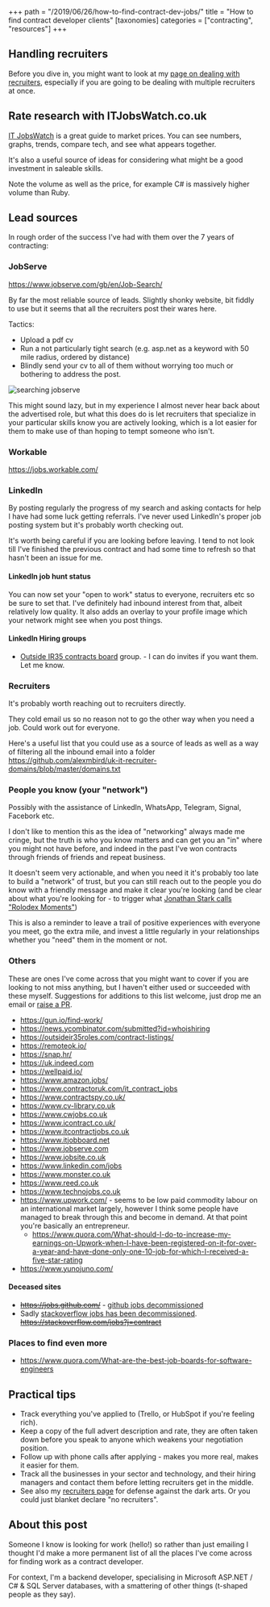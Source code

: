 +++
path = "/2019/06/26/how-to-find-contract-dev-jobs/"
title = "How to find contract developer clients"
[taxonomies]
categories = ["contracting", "resources"]
+++

## Handling recruiters

Before you dive in, you might want to look at my [page on dealing with
recruiters](/recruiters/), especially if you are going to be dealing with
multiple recruiters at once.

## Rate research with ITJobsWatch.co.uk

[IT JobsWatch](https://www.itjobswatch.co.uk/contracts/uk/developer.do) is a great guide to market prices. You can see numbers, graphs, trends, compare tech, and see what appears together.

It's also a useful source of ideas for considering what might be a good investment in saleable skills.

Note the volume as well as the price, for example C# is massively higher volume than Ruby.

## Lead sources

In rough order of the success I've had with them over the 7 years of contracting:

### JobServe

<https://www.jobserve.com/gb/en/Job-Search/>

By far the most reliable source of leads. Slightly shonky website, bit fiddly
to use but it seems that all the recruiters post their wares here.

Tactics:

* Upload a pdf cv
* Run a not particularly tight search (e.g. asp.net as a keyword with 50 mile radius, ordered by distance)
* Blindly send your cv to all of them without worrying too much or bothering to address the post.

![searching jobserve](/images/blog/jobserve-search.png)

This might sound lazy, but in my experience I almost never hear back about the
advertised role, but what this does do is let recruiters that specialize in
your particular skills know you are actively looking, which is a lot easier for
them to make use of than hoping to tempt someone who isn't.

### Workable

<https://jobs.workable.com/>

### LinkedIn

By posting regularly the progress of my search and asking contacts for help I
have had some luck getting referrals. I've never used LinkedIn's proper job
posting system but it's probably worth checking out.

It's worth being careful if you are looking before leaving. I tend to not look
till I've finished the previous contract and had some time to refresh so that
hasn't been an issue for me.

#### LinkedIn job hunt status

You can now set your "open to work" status to everyone, recruiters etc so be
sure to set that. I've definitely had inbound interest from that, albeit
relatively low quality. It also adds an overlay to your profile image which your
network might see when you post things.

#### LinkedIn Hiring groups

* [Outside IR35 contracts board](https://www.linkedin.com/groups/9031918/) group. - I can do invites if you want them. Let me know.

### Recruiters

It's probably worth reaching out to recruiters directly.

They cold email us so no reason not to go the other way when you need a job.
Could work out for everyone.

Here's a useful list that you could use as a source of leads as well as a way
of filtering all the inbound email into a folder
<https://github.com/alexmbird/uk-it-recruiter-domains/blob/master/domains.txt>

### People you know (your "network")

Possibly with the assistance of LinkedIn, WhatsApp, Telegram, Signal, Facebork etc.

I don't like to mention this as the idea of "networking" always made me cringe,
but the truth is who you know matters and can get you an "in" where you might
not have before, and indeed in the past I've won contracts through friends of
friends and repeat business.

It doesn't seem very actionable, and when you need it it's probably too late to
build a "network" of trust, but you can still reach out to the people you do
know with a friendly message and make it clear you're looking (and be clear
about what you're looking for - to trigger what [Jonathan Stark calls "Rolodex
Moments"](https://jonathanstark.com/daily/20170127-dogfooding---rolodex-moments))

This is also a reminder to leave a trail of positive experiences with everyone you meet, go the extra mile, and invest a little regularly in your relationships whether you "need" them in the moment or not.

### Others

These are ones I've come across that you might want to cover if you are looking
to not miss anything, but I haven't either used or succeeded with these myself.
Suggestions for additions to this list welcome, just drop me an email or [raise
a PR](https://github.com/timabell/timwise.co.uk/edit/master/_posts/2019-06-26-how-to-find-contract-dev-jobs.md).

* <https://gun.io/find-work/>
* <https://news.ycombinator.com/submitted?id=whoishiring>
* <https://outsideir35roles.com/contract-listings/>
* <https://remoteok.io/>
* <https://snap.hr/>
* <https://uk.indeed.com>
* <https://wellpaid.io/>
* <https://www.amazon.jobs/>
* <https://www.contractoruk.com/it_contract_jobs>
* <https://www.contractspy.co.uk/>
* <https://www.cv-library.co.uk>
* <https://www.cwjobs.co.uk>
* <https://www.icontract.co.uk/>
* <https://www.itcontractjobs.co.uk>
* <https://www.itjobboard.net>
* <https://www.jobserve.com>
* <https://www.jobsite.co.uk>
* <https://www.linkedin.com/jobs>
* <https://www.monster.co.uk>
* <https://www.reed.co.uk>
* <https://www.technojobs.co.uk>
* <https://www.upwork.com/> - seems to be low paid commodity labour on an
	international market largely, however I think some people have managed to
	break through this and become in demand. At that point you're basically an
	entrepreneur.
	* <https://www.quora.com/What-should-I-do-to-increase-my-earnings-on-Upwork-when-I-have-been-registered-on-it-for-over-a-year-and-have-done-only-one-10-job-for-which-I-received-a-five-star-rating>
* <https://www.yunojuno.com/>

#### Deceased sites

* ~~<https://jobs.github.com/>~~ - [github jobs decommissioned](https://github.blog/changelog/2021-04-19-deprecation-notice-github-jobs-site/)
* Sadly [stackoverflow jobs has been decommissioned](https://meta.stackoverflow.com/questions/415293/sunsetting-jobs-developer-story). ~~<https://stackoverflow.com/jobs?j=contract>~~

### Places to find even more

* <https://www.quora.com/What-are-the-best-job-boards-for-software-engineers>

## Practical tips

- Track everything you've applied to (Trello, or HubSpot if you're feeling rich).
- Keep a copy of the full advert description and rate, they are often taken down before you speak to anyone which weakens your negotiation position.
- Follow up with phone calls after applying - makes you more real, makes it easier for them.
- Track all the businesses in your sector and technology, and their hiring managers and contact them before letting recruiters get in the middle.
- See also my [recruiters page](/recruiters) for defense against the dark arts. Or you could just blanket declare "no recruiters".

## About this post

Someone I know is looking for work (hello!) so rather than just emailing I
thought I'd make a more permanent list of all the places I've come across for
finding work as a contract developer.

For context, I'm a backend developer, specialising in Microsoft ASP.NET / C# &
SQL Server databases, with a smattering of other things (t-shaped people as
they say).

